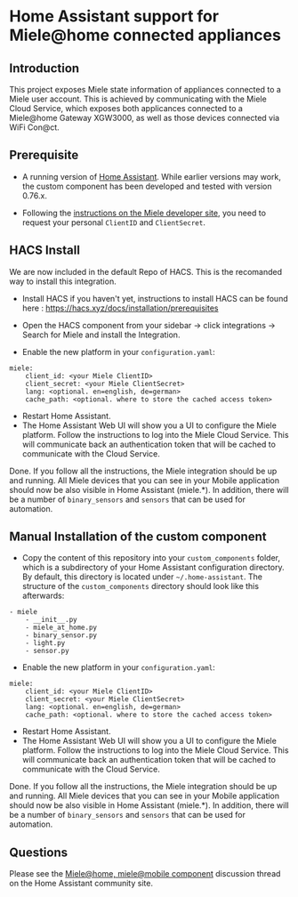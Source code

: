 # Home Assistant support for Miele@home connected appliances

## Introduction

This project exposes Miele state information of appliances connected to a Miele user account. This is achieved by communicating with the Miele Cloud Service, which exposes both applicances connected to a Miele@home Gateway XGW3000, as well as those devices connected via WiFi Con@ct.

## Prerequisite

* A running version of [Home Assistant](https://home-assistant.io). While earlier versions may work, the custom component has been developed and tested with version 0.76.x.

* Following the [instructions on the Miele developer site](https://www.miele.com/f/com/en/register_api.aspx), you need to request your personal ```ClientID``` and ```ClientSecret```.

## HACS Install
We are now included in the default Repo of HACS. This is the recomanded way to install this integration. 

* Install HACS if you haven't yet, instructions to install HACS can be found here : https://hacs.xyz/docs/installation/prerequisites

* Open the HACS component from your sidebar -> click integrations -> Search for Miele and install the Integration.

* Enable the new platform in your ```configuration.yaml```:

```
miele:
    client_id: <your Miele ClientID>
    client_secret: <your Miele ClientSecret>
    lang: <optional. en=english, de=german>
    cache_path: <optional. where to store the cached access token>
```

* Restart Home Assistant.
* The Home Assistant Web UI will show you a UI to configure the Miele platform. Follow the instructions to log into the Miele Cloud Service. This will communicate back an authentication token that will be cached to communicate with the Cloud Service.

Done. If you follow all the instructions, the Miele integration should be up and running. All Miele devices that you can see in your Mobile application should now be also visible in Home Assistant (miele.*). In addition, there will be a number of ```binary_sensors``` and ```sensors``` that can be used for automation.

## Manual Installation of the custom component

* Copy the content of this repository into your ```custom_components``` folder, which is a subdirectory of your Home Assistant configuration directory. By default, this directory is located under ```~/.home-assistant```. The structure of the ```custom_components``` directory should look like this afterwards:

```
- miele
    - __init__.py
    - miele_at_home.py
    - binary_sensor.py
    - light.py
    - sensor.py
```

* Enable the new platform in your ```configuration.yaml```:

```
miele:
    client_id: <your Miele ClientID>
    client_secret: <your Miele ClientSecret>
    lang: <optional. en=english, de=german>
    cache_path: <optional. where to store the cached access token>
```

* Restart Home Assistant.
* The Home Assistant Web UI will show you a UI to configure the Miele platform. Follow the instructions to log into the Miele Cloud Service. This will communicate back an authentication token that will be cached to communicate with the Cloud Service.

Done. If you follow all the instructions, the Miele integration should be up and running. All Miele devices that you can see in your Mobile application should now be also visible in Home Assistant (miele.*). In addition, there will be a number of ```binary_sensors``` and ```sensors``` that can be used for automation.

## Questions

Please see the [Miele@home, miele@mobile component](https://community.home-assistant.io/t/miele-home-miele-mobile-component/64508) discussion thread on the Home Assistant community site.
